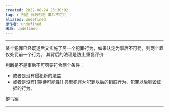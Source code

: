 ```yaml
---
created: 2022-08-24 23:30:02
tags : 刑法 罪数形态 事后不可罚
aliases: undefined
原作者: undefined
来源: undefined
---
```

---
某个犯罪已经既遂后又实施了另一个犯罪行为，如果认定为事后不可罚，则两个罪仅处罚前一个行为。
其背后的法理是防止重复评价

判断是不是事后不可罚要符合两个条件：
* 或者是没有侵犯新的法益
* 或者是没有[[期待可能性]]
典型犯罪为犯罪以后的销赃行为、犯罪以后销毁证据的行为。

癖马案

---


